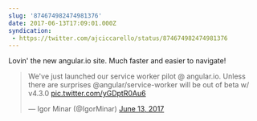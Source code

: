 ```yaml
---
slug: '874674982474981376'
date: 2017-06-13T17:09:01.000Z
syndication:
 - https://twitter.com/ajciccarello/status/874674982474981376
---
```


Lovin' the new angular.io site. Much faster and easier to navigate! <blockquote class="twitter-tweet"><p lang="en" dir="ltr">We&#39;ve just launched our service worker pilot @ angular.io. Unless there are surprises @angular/service-worker will be out of beta w/ v4.3.0 <a href="https://t.co/yGDptR0Au6">pic.twitter.com/yGDptR0Au6</a></p>&mdash; Igor Minar (@IgorMinar) <a href="https://twitter.com/IgorMinar/status/874432441288540161?ref_src=twsrc%5Etfw">June 13, 2017</a></blockquote>


<script async src="https://platform.twitter.com/widgets.js" charset="utf-8"></script>
